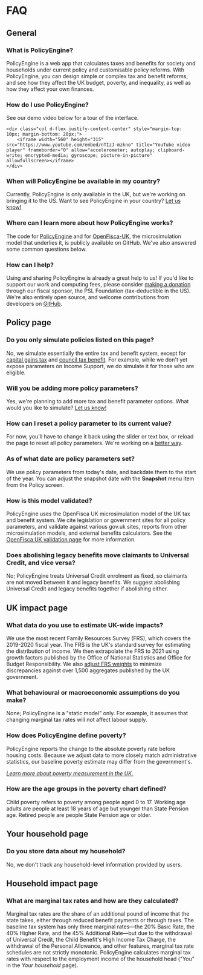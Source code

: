 # FAQ

## General

### What is PolicyEngine?

PolicyEngine is a web app that calculates taxes and benefits for society and households under current policy and customisable policy reforms.
With PolicyEngine, you can design simple or complex tax and benefit reforms, and see how they affect the UK budget, poverty, and inequality, as well as how they affect your own finances.

### How do I use PolicyEngine?

See our demo video below for a tour of the interface. 
<div class="row">

    <div class="col d-flex justify-content-center" style="margin-top: 10px; margin-bottom: 20px;">
        <iframe width="560" height="315" src="https://www.youtube.com/embed/nTIzJ-mzkno" title="YouTube video player" frameborder="0" allow="accelerometer; autoplay; clipboard-write; encrypted-media; gyroscope; picture-in-picture" allowfullscreen></iframe>
    </div>

</div>

### When will PolicyEngine be available in my country?

Currently, PolicyEngine is only available in the UK, but we're working on bringing it to the US.
Want to see PolicyEngine in your country?
[Let us know!](https://zej8fnylwn9.typeform.com/to/XFFu15Xq)

### Where can I learn more about how PolicyEngine works?

The code for [PolicyEngine](http://github.com/PolicyEngine/policyengine) and for [OpenFisca-UK](https://github.com/PolicyEngine/openfisca-uk), the microsimulation model that underlies it, is publicly available on GitHub.
We've also answered some common questions below.

### How can I help?

Using and sharing PolicyEngine is already a great help to us!
If you'd like to support our work and computing fees, please consider [making a donation](https://opencollective.com/psl) through our fiscal sponsor, the PSL Foundation (tax-deductible in the US).
We're also entirely open source, and welcome contributions from developers on [GitHub](http://github.com/PolicyEngine/policyengine).

## Policy page

### Do you only simulate policies listed on this page?

No, we simulate essentially the entire tax and benefit system, except for [capital gains tax](https://github.com/PolicyEngine/openfisca-uk/issues/40) and [council tax benefit](https://github.com/PolicyEngine/openfisca-uk/issues/150).
For example, while we don't yet expose parameters on Income Support, we do simulate it for those who are eligible.

### Will you be adding more policy parameters?

Yes, we're planning to add more tax and benefit parameter options.
What would you like to simulate?
[Let us know!](https://zej8fnylwn9.typeform.com/to/XFFu15Xq)

### How can I reset a policy parameter to its current value?

For now, you'll have to change it back using the slider or text box, or reload the page to reset all policy parameters.
We're working on a [better way](https://github.com/PolicyEngine/policyengine/issues/107).

### As of what date are policy parameters set?

We use policy parameters from today's date, and backdate them to the start of the year.
You can adjust the snapshot date with the **Snapshot** menu item from the Policy screen.

### How is this model validated?

PolicyEngine uses the OpenFisca UK microsimulation model of the UK tax and benefit system.
We cite legislation or government sites for all policy parameters, and validate against various gov.uk sites, reports from other microsimulation models, and external benefits calculators.
See the [OpenFisca UK validation page](https://PolicyEngine.github.io/openfisca-uk/validation.html) for more information.

### Does abolishing legacy benefits move claimants to Universal Credit, and vice versa?

No; PolicyEngine treats Universal Credit enrolment as fixed, so claimants are not moved between it and legacy benefits.
We suggest abolishing Universal Credit and legacy benefits together if abolishing either.

## UK impact page

### What data do you use to estimate UK-wide impacts?

We use the most recent Family Resources Survey (FRS), which covers the 2019-2020 fiscal year.
The FRS is the UK's standard survey for estimating the distribution of income.
We then extrapolate the FRS to 2021 using growth factors published by the Office of National Statistics and Office for Budget Responsibility.
We also [adjust FRS weights](https://policyengine.github.io/openfisca-uk/model/reweighting) to minimize discrepancies against over 1,500 aggregates published by the UK government.

### What behavioural or macroeconomic assumptions do you make?

None; PolicyEngine is a "static model" only.
For example, it assumes that changing marginal tax rates will not affect labour supply.

### How does PolicyEngine define poverty?

PolicyEngine reports the change to the absolute poverty rate before housing costs.
Because we adjust data to more closely match administrative statistics, our baseline poverty estimate may differ from the government's.

_[Learn more about poverty measurement in the UK.](https://osr.statisticsauthority.gov.uk/the-trouble-with-measuring-poverty/)_

### How are the age groups in the poverty chart defined?

Child poverty refers to poverty among people aged 0 to 17.
Working age adults are people at least 18 years of age but younger than State Pension age.
Retired people are people State Pension age or older.

## Your household page

### Do you store data about my household?

No, we don't track any household-level information provided by users.

## Household impact page

### What are marginal tax rates and how are they calculated?

Marginal tax rates are the share of an additional pound of income that the state takes, either through reduced benefit payments or through taxes.
The baseline tax system has only three marginal rates—the 20% Basic Rate, the 40% Higher Rate, and the 45% Additional Rate—but due to the withdrawal of Universal Credit, the Child Benefit's High Income Tax Charge, the withdrawal of the Personal Allowance, and other features, marginal tax rate schedules are not strictly monotonic.
PolicyEngine calculates marginal tax rates with respect to the employment income of the household head ("You" in the _Your household_ page).
